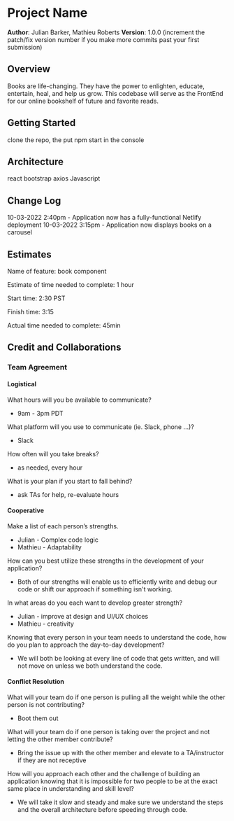 # Project Name

**Author**: Julian Barker, Mathieu Roberts
**Version**: 1.0.0 (increment the patch/fix version number if you make more commits past your first submission)

## Overview

Books are life-changing. They have the power to enlighten, educate, entertain, heal, and help us grow. This codebase will serve as the FrontEnd for our online bookshelf of future and favorite reads.

## Getting Started
clone the repo, the put npm start in the console

## Architecture
react
bootstrap
axios
Javascript

## Change Log

10-03-2022 2:40pm - Application now has a fully-functional Netlify deployment
10-03-2022 3:15pm - Application now displays books on a carousel

## Estimates

Name of feature: book component

Estimate of time needed to complete: 1 hour

Start time: 2:30 PST

Finish time: 3:15

Actual time needed to complete: 45min

## Credit and Collaborations

### Team Agreement

#### Logistical

What hours will you be available to communicate?

- 9am - 3pm PDT

What platform will you use to communicate (ie. Slack, phone …)?

- Slack

How often will you take breaks?

- as needed, every hour

What is your plan if you start to fall behind?

- ask TAs for help, re-evaluate hours

#### Cooperative

Make a list of each person’s strengths.

- Julian - Complex code logic
- Mathieu - Adaptability

How can you best utilize these strengths in the development of your application?

- Both of our strengths will enable us to efficiently write and debug our code or shift our approach if something isn't working.

In what areas do you each want to develop greater strength?

- Julian - improve at design and UI/UX choices
- Mathieu - creativity

Knowing that every person in your team needs to understand the code, how do you plan to approach the day-to-day development?

- We will both be looking at every line of code that gets written, and will not move on unless we both understand the code.

#### Conflict Resolution

What will your team do if one person is pulling all the weight while the other person is not contributing?

- Boot them out

What will your team do if one person is taking over the project and not letting the other member contribute?

- Bring the issue up with the other member and elevate to a TA/instructor if they are not receptive

How will you approach each other and the challenge of building an application knowing that it is impossible for two people to be at the exact same place in understanding and skill level?

- We will take it slow and steady and make sure we understand the steps and the overall architecture before speeding through code.
